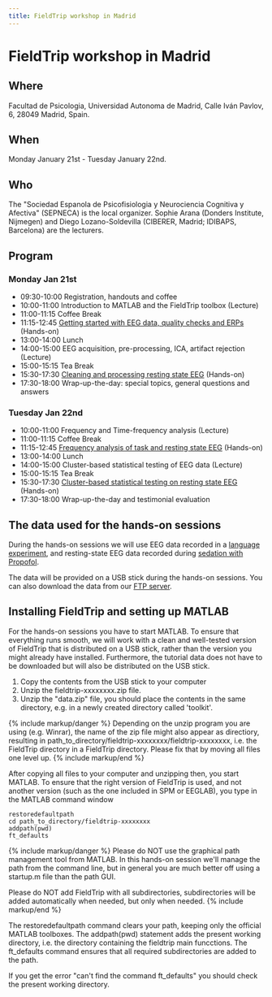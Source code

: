 ```yaml
---
title: FieldTrip workshop in Madrid
---
```


# FieldTrip workshop in Madrid

## Where

Facultad de Psicologia, Universidad Autonoma de Madrid, Calle Iván Pavlov, 6, 28049 Madrid, Spain.

## When

Monday January 21st - Tuesday January 22nd.

## Who

The "Sociedad Espanola de Psicofisiologia y Neurociencia Cognitiva y Afectiva" (SEPNECA) is the local organizer. Sophie Arana (Donders Institute, Nijmegen) and Diego Lozano-Soldevilla (CIBERER, Madrid; IDIBAPS, Barcelona) are the lecturers.

## Program

### Monday Jan 21st

- 09:30-10:00 Registration, handouts and coffee
- 10:00-11:00	Introduction to MATLAB and the FieldTrip toolbox (Lecture)
- 11:00-11:15	Coffee Break
- 11:15-12:45	[Getting started with EEG data, quality checks and ERPs](/workshop/madrid2019/tutorial_erp) (Hands-on)
- 13:00-14:00 Lunch
- 14:00-15:00	EEG acquisition, pre-processing, ICA, artifact rejection (Lecture)
- 15:00-15:15 Tea Break
- 15:30-17:30	[Cleaning and processing resting state EEG](/workshop/madrid2019/tutorial_cleaning) (Hands-on)
- 17:30-18:00 Wrap-up-the-day: special topics, general questions and answers

### Tuesday Jan 22nd

- 10:00-11:00	Frequency and Time-frequency analysis (Lecture)
- 11:00-11:15	Coffee Break
- 11:15-12:45	[Frequency analysis of task and resting state EEG](/workshop/madrid2019/tutorial_freq) (Hands-on)
- 13:00-14:00 Lunch
- 14:00-15:00	Cluster-based statistical testing of EEG data (Lecture)
- 15:00-15:15 Tea Break
- 15:30-17:30	[Cluster-based statistical testing on resting state EEG](/workshop/madrid2019/tutorial_stats) (Hands-on)
- 17:30-18:00 Wrap-up-the-day and testimonial evaluation

## The data used for the hands-on sessions

During the hands-on sessions we will use EEG data recorded in a [language experiment](/workshop/madrid2019/eeg_language), and resting-state EEG data recorded during [sedation with Propofol](/workshop/madrid2019/eeg_chennu).

The data will be provided on a USB stick during the hands-on sessions. You can also download the data from our [FTP server](ftp://ftp.fieldtriptoolbox.org/pub/fieldtrip/workshop/madrid2019/).

## Installing FieldTrip and setting up MATLAB

For the hands-on sessions you have to start MATLAB. To ensure that everything
runs smooth, we will work with a clean and well-tested version of FieldTrip that
is distributed on a USB stick, rather than the version you might already have
installed. Furthermore, the tutorial data does not have to be downloaded but
will also be distributed on the USB stick.

1.  Copy the contents from the USB stick to your computer
2.  Unzip the fieldtrip-xxxxxxxx.zip file.
3.  Unzip the "data.zip" file, you should place the contents in the same directory, e.g. in a newly created directory called 'toolkit'.

{% include markup/danger %}
Depending on the unzip program you are using (e.g. Winrar), the name of the zip file might also appear as directiory, resulting in path_to_directory/fieldtrip-xxxxxxxx/fieldtrip-xxxxxxxx, i.e. the FieldTrip directory in a FieldTrip directory. Please fix that by moving all files one level up.
{% include markup/end %}

After copying all files to your computer and unzipping then, you start MATLAB. To ensure that the right version of FieldTrip is used, and not another version (such as the one included in SPM or EEGLAB), you type in the MATLAB command window

    restoredefaultpath
    cd path_to_directory/fieldtrip-xxxxxxxx
    addpath(pwd)
    ft_defaults

{% include markup/danger %}
Please do NOT use the graphical path management tool from MATLAB. In this hands-on session we'll manage the path from the command line, but in general you are much better off using a startup.m file than the path GUI.

Please do NOT add FieldTrip with all subdirectories, subdirectories will be added automatically when needed, but only when needed.
{% include markup/end %}

The restoredefaultpath command clears your path, keeping only the
official MATLAB toolboxes. The addpath(pwd) statement adds the
present working directory, i.e. the directory containing the fieldtrip
main funcctions. The ft_defaults command ensures that all required
subdirectories are added to the path.

If you get the error "can't find the command ft_defaults" you should check the present working directory.
